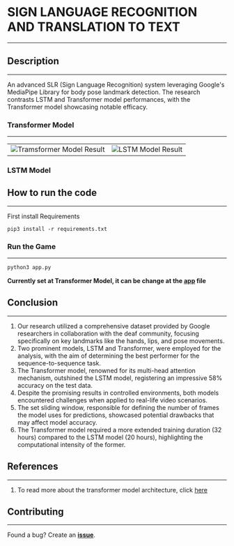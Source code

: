 # SIGN LANGUAGE RECOGNITION AND TRANSLATION TO TEXT
---

## Description
---

An advanced SLR (Sign Language Recognition) system leveraging Google's MediaPipe Library for body pose landmark detection. The research contrasts LSTM and Transformer model performances, with the Transformer model showcasing notable efficacy.

### Transformer Model
---
<table>
    <tr>
        <td><img src="visuals/transformer_model.gif" alt="Tramsformer Model Result"></td>
        <td><img src="visuals/lstm_model.gif" alt="LSTM Model Result"></td>
    </tr>
</table>

### LSTM Model

## How to run the code
---

First install Requirements

```
pip3 install -r requirements.txt
```

### Run the Game
--- 

```bash
python3 app.py
```

**Currently set at Transformer Model, it can be change at the [app](app.py) file**

## Conclusion
--- 

1. Our research utilized a comprehensive dataset provided by Google researchers in collaboration with the deaf community, focusing specifically on key landmarks like the hands, lips, and pose movements.
2. Two prominent models, LSTM and Transformer, were employed for the analysis, with the aim of determining the best performer for the sequence-to-sequence task.
3. The Transformer model, renowned for its multi-head attention mechanism, outshined the LSTM model, registering an impressive 58% accuracy on the test data.
4. Despite the promising results in controlled environments, both models encountered challenges when applied to real-life video scenarios.
5. The set sliding window, responsible for defining the number of frames the model uses for predictions, showcased potential drawbacks that may affect model accuracy. 
6. The Transformer model required a more extended training duration (32 hours) compared to the LSTM model (20 hours), highlighting the computational intensity of the former.

## References
---

1. To read more about the transformer model architecture, click [here](https://arxiv.org/pdf/1706.03762.pdf)

## Contributing
---

Found a bug? Create an **[issue](https://github.com/d1m3j1/sign_to_text/issues/new)**.